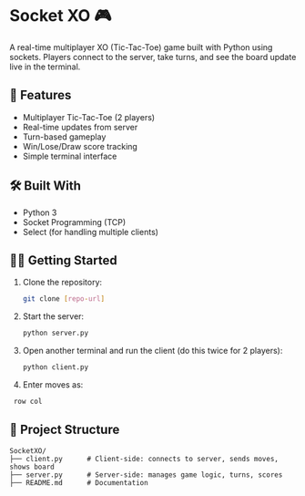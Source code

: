 # Socket XO 🎮

A real-time multiplayer XO (Tic-Tac-Toe) game built with Python using sockets.
Players connect to the server, take turns, and see the board update live in the terminal.

## 🚀 Features

- Multiplayer Tic-Tac-Toe (2 players)
- Real-time updates from server
- Turn-based gameplay
- Win/Lose/Draw score tracking
- Simple terminal interface

## 🛠️ Built With

- Python 3
- Socket Programming (TCP)
- Select (for handling multiple clients)

## 🏃‍♂️ Getting Started

1. Clone the repository:
   ```bash
   git clone [repo-url]
   ```

2. Start the server:
   ```bash
   python server.py
   ```

3. Open another terminal and run the client (do this twice for 2 players):
   ```bash
   python client.py
   ```

4. Enter moves as:
  ```bash
   row col
   ```

## 📁 Project Structure

```
SocketXO/
├── client.py      # Client-side: connects to server, sends moves, shows board
├── server.py      # Server-side: manages game logic, turns, scores
├── README.md      # Documentation
```
